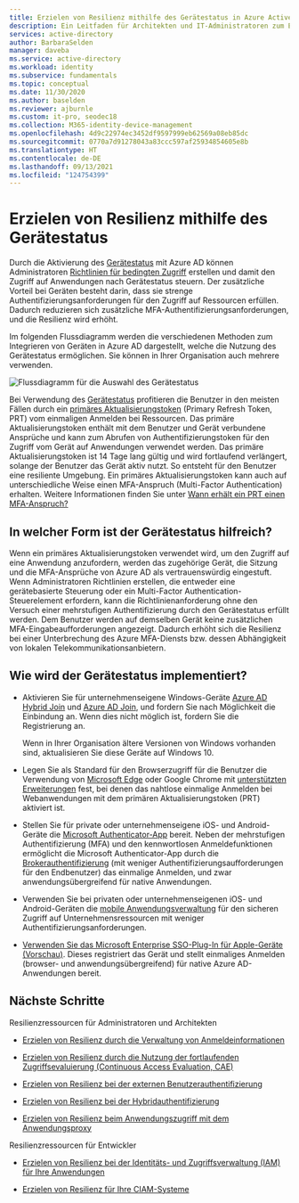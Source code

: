 ```yaml
---
title: Erzielen von Resilienz mithilfe des Gerätestatus in Azure Active Directory
description: Ein Leitfaden für Architekten und IT-Administratoren zum Erzielen von Resilienz mithilfe des Gerätestatus
services: active-directory
author: BarbaraSelden
manager: daveba
ms.service: active-directory
ms.workload: identity
ms.subservice: fundamentals
ms.topic: conceptual
ms.date: 11/30/2020
ms.author: baselden
ms.reviewer: ajburnle
ms.custom: it-pro, seodec18
ms.collection: M365-identity-device-management
ms.openlocfilehash: 4d9c22974ec3452df9597999eb62569a08eb85dc
ms.sourcegitcommit: 0770a7d91278043a83ccc597af25934854605e8b
ms.translationtype: HT
ms.contentlocale: de-DE
ms.lasthandoff: 09/13/2021
ms.locfileid: "124754399"
---
```

# <a name="build-resilience-with-device-states"></a>Erzielen von Resilienz mithilfe des Gerätestatus

Durch die Aktivierung des [Gerätestatus](../devices/overview.md) mit Azure AD können Administratoren [Richtlinien für bedingten Zugriff](../conditional-access/overview.md) erstellen und damit den Zugriff auf Anwendungen nach Gerätestatus steuern. Der zusätzliche Vorteil bei Geräten besteht darin, dass sie strenge Authentifizierungsanforderungen für den Zugriff auf Ressourcen erfüllen. Dadurch reduzieren sich zusätzliche MFA-Authentifizierungsanforderungen, und die Resilienz wird erhöht. 

Im folgenden Flussdiagramm werden die verschiedenen Methoden zum Integrieren von Geräten in Azure AD dargestellt, welche die Nutzung des Gerätestatus ermöglichen. Sie können in Ihrer Organisation auch mehrere verwenden.

![Flussdiagramm für die Auswahl des Gerätestatus](./media/resilience-with-device-states/admin-resilience-devices.png)

Bei Verwendung des [Gerätestatus](../devices/overview.md) profitieren die Benutzer in den meisten Fällen durch ein [primäres Aktualisierungstoken](../devices/concept-primary-refresh-token.md) (Primary Refresh Token, PRT) vom einmaligen Anmelden bei Ressourcen. Das primäre Aktualisierungstoken enthält mit dem Benutzer und Gerät verbundene Ansprüche und kann zum Abrufen von Authentifizierungstoken für den Zugriff vom Gerät auf Anwendungen verwendet werden. Das primäre Aktualisierungstoken ist 14 Tage lang gültig und wird fortlaufend verlängert, solange der Benutzer das Gerät aktiv nutzt. So entsteht für den Benutzer eine resiliente Umgebung. Ein primäres Aktualisierungstoken kann auch auf unterschiedliche Weise einen MFA-Anspruch (Multi-Factor Authentication) erhalten. Weitere Informationen finden Sie unter [Wann erhält ein PRT einen MFA-Anspruch?](../devices/concept-primary-refresh-token.md)

## <a name="how-do-device-states-help"></a>In welcher Form ist der Gerätestatus hilfreich?

Wenn ein primäres Aktualisierungstoken verwendet wird, um den Zugriff auf eine Anwendung anzufordern, werden das zugehörige Gerät, die Sitzung und die MFA-Ansprüche von Azure AD als vertrauenswürdig eingestuft. Wenn Administratoren Richtlinien erstellen, die entweder eine gerätebasierte Steuerung oder ein Multi-Factor Authentication-Steuerelement erfordern, kann die Richtlinienanforderung ohne den Versuch einer mehrstufigen Authentifizierung durch den Gerätestatus erfüllt werden. Dem Benutzer werden auf demselben Gerät keine zusätzlichen MFA-Eingabeaufforderungen angezeigt. Dadurch erhöht sich die Resilienz bei einer Unterbrechung des Azure MFA-Diensts bzw. dessen Abhängigkeit von lokalen Telekommunikationsanbietern.

## <a name="how-do-i-implement-device-states"></a>Wie wird der Gerätestatus implementiert?

* Aktivieren Sie für unternehmenseigene Windows-Geräte [Azure AD Hybrid Join](../devices/hybrid-azuread-join-plan.md) und [Azure AD Join](../devices/azureadjoin-plan.md), und fordern Sie nach Möglichkeit die Einbindung an. Wenn dies nicht möglich ist, fordern Sie die Registrierung an.

  Wenn in Ihrer Organisation ältere Versionen von Windows vorhanden sind, aktualisieren Sie diese Geräte auf Windows 10.

* Legen Sie als Standard für den Browserzugriff für die Benutzer die Verwendung von [Microsoft Edge](/deployedge/microsoft-edge-security-identity) oder Google Chrome mit [unterstützten](https://chrome.google.com/webstore/detail/windows-10-accounts/ppnbnpeolgkicgegkbkbjmhlideopiji) [Erweiterungen](https://chrome.google.com/webstore/detail/office/ndjpnladcallmjemlbaebfadecfhkepb) fest, bei denen das nahtlose einmalige Anmelden bei Webanwendungen mit dem primären Aktualisierungstoken (PRT) aktiviert ist.

* Stellen Sie für private oder unternehmenseigene iOS- und Android-Geräte die [Microsoft Authenticator-App](https://support.microsoft.com/account-billing/how-to-use-the-microsoft-authenticator-app-9783c865-0308-42fb-a519-8cf666fe0acc) bereit. Neben der mehrstufigen Authentifizierung (MFA) und den kennwortlosen Anmeldefunktionen ermöglicht die Microsoft Authenticator-App durch die [Brokerauthentifizierung](../develop/msal-android-single-sign-on.md) (mit weniger Authentifizierungsaufforderungen für den Endbenutzer) das einmalige Anmelden, und zwar anwendungsübergreifend für native Anwendungen.

* Verwenden Sie bei privaten oder unternehmenseigenen iOS- und Android-Geräten die [mobile Anwendungsverwaltung](/mem/intune/apps/app-management) für den sicheren Zugriff auf Unternehmensressourcen mit weniger Authentifizierungsanforderungen. 

* [Verwenden Sie das Microsoft Enterprise SSO-Plug-In für Apple-Geräte (Vorschau)](../develop/apple-sso-plugin.md). Dieses registriert das Gerät und stellt einmaliges Anmelden (browser- und anwendungsübergreifend) für native Azure AD-Anwendungen bereit. 

## <a name="next-steps"></a>Nächste Schritte
Resilienzressourcen für Administratoren und Architekten
 
* [Erzielen von Resilienz durch die Verwaltung von Anmeldeinformationen](resilience-in-credentials.md)

* [Erzielen von Resilienz durch die Nutzung der fortlaufenden Zugriffsevaluierung (Continuous Access Evaluation, CAE)](resilience-with-continuous-access-evaluation.md)

* [Erzielen von Resilienz bei der externen Benutzerauthentifizierung](resilience-b2b-authentication.md)

* [Erzielen von Resilienz bei der Hybridauthentifizierung](resilience-in-hybrid.md)

* [Erzielen von Resilienz beim Anwendungszugriff mit dem Anwendungsproxy](resilience-on-premises-access.md)


Resilienzressourcen für Entwickler

* [Erzielen von Resilienz bei der Identitäts- und Zugriffsverwaltung (IAM) für Ihre Anwendungen](resilience-app-development-overview.md)

* [Erzielen von Resilienz für Ihre CIAM-Systeme](resilience-b2c.md)